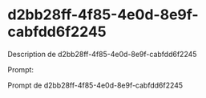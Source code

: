 # d2bb28ff-4f85-4e0d-8e9f-cabfdd6f2245

Description de d2bb28ff-4f85-4e0d-8e9f-cabfdd6f2245

Prompt:

Prompt de d2bb28ff-4f85-4e0d-8e9f-cabfdd6f2245